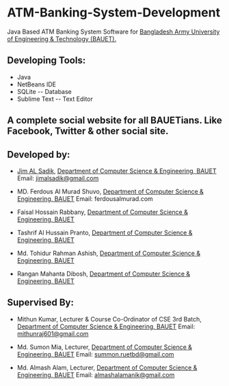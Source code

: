 # ATM-Banking-System-Development
Java Based ATM Banking System Software for [Bangladesh Army University of Engineering & Technology (BAUET).](http://bauet.ac.bd/)

## Developing Tools: 

* Java
* NetBeans IDE
* SQLite -- Database
* Sublime Text -- Text Editor

## A complete social website for all BAUETians. Like Facebook, Twitter & other social site. 

## Developed by:

* [Jim AL Sadik](https://www.facebook.com/JIMALSADIK/),
[Department of Computer Science & Engineering, BAUET](http://bauet.ac.bd/cse.html)
Email: jimalsadik@gmail.com

* MD. Ferdous Al Murad Shuvo,
[Department of Computer Science & Engineering, BAUET](http://bauet.ac.bd/cse.html)
Email: ferdousalmurad.com

* Faisal Hossain Rabbany,
[Department of Computer Science & Engineering, BAUET](http://bauet.ac.bd/cse.html)

* Tashrif  Al  Hussain Pranto,
[Department of Computer Science & Engineering, BAUET](http://bauet.ac.bd/cse.html)

* Md. Tohidur Rahman Ashish,
[Department of Computer Science & Engineering, BAUET](http://bauet.ac.bd/cse.html)

* Rangan Mahanta Dibosh,
[Department of Computer Science & Engineering, BAUET](http://bauet.ac.bd/cse.html)

## Supervised By:

* Mithun Kumar,
Lecturer & Course Co-Ordinator of CSE 3rd Batch, [Department of Computer Science & Engineering, BAUET](http://bauet.ac.bd/cse.html)
Email: mithunraj601@gmail.com

* Md. Sumon Mia,
Lecturer, [Department of Computer Science & Engineering, BAUET](http://bauet.ac.bd/cse.html)
Email: summon.ruetbd@gmail.com

* Md. Almash Alam,
Lecturer, [Department of Computer Science & Engineering, BAUET](http://bauet.ac.bd/cse.html)
Email: almashalamanik@gmail.com
